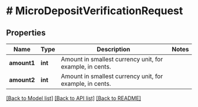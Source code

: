 # # MicroDepositVerificationRequest

## Properties

Name | Type | Description | Notes
------------ | ------------- | ------------- | -------------
**amount1** | **int** | Amount in smallest currency unit, for example, in cents. |
**amount2** | **int** | Amount in smallest currency unit, for example, in cents. |

[[Back to Model list]](../../README.md#models) [[Back to API list]](../../README.md#endpoints) [[Back to README]](../../README.md)
